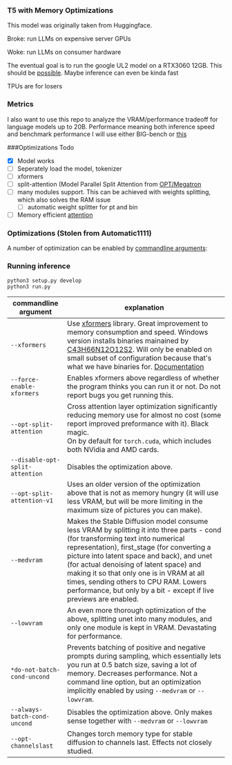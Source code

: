 ### T5 with Memory Optimizations
This model was originally taken from Huggingface. 

Broke: run LLMs on expensive server GPUs

Woke: run LLMs on consumer hardware

The eventual goal is to run the google UL2 model on a RTX3060 12GB. This should be [possible](https://github.com/basujindal/stable-diffusion/pull/103).
Maybe inference can even be kinda fast

TPUs are for losers 

### Metrics
I also want to use this repo to analyze the VRAM/performance tradeoff for language models up to 20B. 
Performance meaning both inference speed and benchmark performance
I will use either BIG-bench or [this](https://github.com/EleutherAI/lm-evaluation-harness)

###Optimizations Todo
- [x] Model works
- [ ] Seperately load the model, tokenizer
- [ ] xformers
- [ ] split-attention  (Model Parallel Split Attention from [OPT/Megatron](https://arxiv.org/pdf/1909.08053.pdf)
- [ ] many modules support. This can be achieved with weights splitting, which also solves the RAM issue
    - [ ] automatic weight splitter for pt and bin
- [ ] Memory efficient [attention](https://github.com/basujindal/stable-diffusion/pull/103)

### Optimizations (Stolen from Automatic1111)
A number of optimization can be enabled by [commandline arguments](Run-with-Custom-Parameters):

### Running inference 
```
python3 setup.py develop
python3 run.py
```

| commandline argument           | explanation                                                                                                                                                                                                                                                                                                                                                                                                                          |
|--------------------------------|--------------------------------------------------------------------------------------------------------------------------------------------------------------------------------------------------------------------------------------------------------------------------------------------------------------------------------------------------------------------------------------------------------------------------------------|
| `--xformers`                   | Use [xformers](https://github.com/facebookresearch/xformers) library. Great improvement to memory consumption and speed. Windows version installs binaries mainained by [C43H66N12O12S2](https://github.com/C43H66N12O12S2/stable-diffusion-webui/releases). Will only be enabled on small subset of configuration because that's what we have binaries for. [Documentation](https://github.com/AUTOMATIC1111/stable-diffusion-webui/wiki/Xformers)                                                                         |
| `--force-enable-xformers`      | Enables xformers above regardless of whether the program thinks you can run it or not. Do not report bugs you get running this.                                                                                                                                                                                                                                                                                                      |
| `--opt-split-attention`        | Cross attention layer optimization significantly reducing memory use for almost no cost (some report improved preformance with it).  Black magic. <br/>On by default for `torch.cuda`, which includes both NVidia and AMD cards.                                                                                                                                                                                                     |
| `--disable-opt-split-attention` | Disables the optimization above.                                                                                                                                                                                                                                                                                                                                                                                                     |
| `--opt-split-attention-v1`     | Uses an older version of the optimization above that is not as memory hungry (it will use less VRAM, but will be more limiting in the maximum size of pictures you can make).                                                                                                                                                                                                                                                        |
| `--medvram`                    | Makes the Stable Diffusion model consume less VRAM by splitting it into three parts - cond (for transforming text into numerical representation), first_stage (for converting a picture into latent space and back), and unet (for actual denoising of latent space) and making it so that only one is in VRAM at all times, sending others to CPU RAM. Lowers performance, but only by a bit - except if live previews are enabled. |
| `--lowvram`                    | An even more thorough optimization of the above, splitting unet into many modules, and only one module is kept in VRAM. Devastating for performance.                                                                                                                                                                                                                                                                                 |
| `*do-not-batch-cond-uncond`    | Prevents batching of positive and negative prompts during sampling, which essentially lets you run at 0.5 batch size, saving a lot of memory. Decreases performance. Not a command line option, but an optimization implicitly enabled by using `--medvram` or `--lowvram`.                                                                                                                                                          |
| `--always-batch-cond-uncond`   | Disables the optimization above. Only makes sense together with `--medvram` or `--lowvram`                                                                                                                                                                                                                                                                                                                                           |
| `--opt-channelslast`           | Changes torch memory type for stable diffusion to channels last. Effects not closely studied.    
